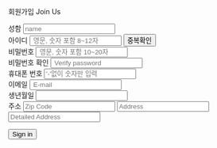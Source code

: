 <!DOCTYPE html>
<html lang="en">

<head>
    <meta charset="UTF-8">
    <meta http-equiv="X-UA-Compatible" content="IE=edge">
    <meta name="viewport" content="width=device-width, initial-scale=1.0">
    <title>FaLcon_Join Us</title>
    <link rel="stylesheet" href="JoinUs.css">
    <link rel="stylesheet" href="http://code.jquery.com/ui/1.13.1/themes/base/jquery-ui.css">
    <script src="https://code.jquery.com/jquery-3.6.0.js"></script>
    <script src="https://code.jquery.com/ui/1.13.1/jquery-ui.js"></script>
    <script src="https://code.jquery.com/jquery-migrate-3.4.0.js"
        integrity="sha256-0Nkb10Hnhm4EJZ0QDpvInc3bRp77wQIbIQmWYH3Y7Vw=" crossorigin="anonymous"></script>
    <script src="//t1.daumcdn.net/mapjsapi/bundle/postcode/prod/postcode.v2.js"></script>
    
</head>
<body>
    <form action="#" method="post">
        <div class="join">
            <div class="join_form">
                <p>
                    <span class="title1">회원가입</span>
                    <span class="title2">Join Us</span>
                </p>
                <div>
                    <label for="name">성함</label>
                    <input type="text" id="name" class="name" name="Customer_name" placeholder="name" />
                </div>
                <div>
                    <label for="id">아이디 </label>
                    <input type="text" id="id" class="id" name="Customer_id" placeholder=" 영문, 숫자 포함 8~12자"
                        maxlength="12" minlength="8" />
                    <input type="submit" value="중복확인" class="verBtn">
                </div>
                <div>
                    <label for="pw">비밀번호 </label>
                    <input type="password" id="pw" class="pw" placeholder=" 영문, 숫자 포함 10~20자" name="Customer_pw"
                        maxlength="20" minlength="10" /><br />
                    <label for="ver_pw">비밀번호 확인 </label>
                    <input type="password" id="ver_pw" class="ver_pw" placeholder=" Verify password" />
                </div>
                <div>
                    <label>휴대폰 번호 </label>
                    <input type="text" class="phnumber" name="Customer_Phone" maxlength="12"
                        placeholder="'-'없이 숫자만 입력" />
                </div>
                <div>
                    <label for="email">이메일 </label>
                    <input type="email" id="email" name="Customer_mail" placeholder=" E-mail" />
                </div>
                <div>
                    <label for="datepicker">생년월일</label>
                    <input type="text" id="datepicker" name="Customer_birth">
                </div>
                <div>
                    <label for="member_post">주소</label>       <!--name이 for로 수정된 것 고지-->
                    <input name="#" id="member_post"  type="text" placeholder="Zip Code" readonly onclick="findAddr()"> <!--여기에 우편번호용 칼럼명이 있어야함-->
                    <input name="Customer_address" id="member_address" type="text" placeholder="Address" readonly> <br>
                    <input name="Customer_address"  type="text" placeholder="Detailed Address">
                </div>
                <p><a href="#"><input type="submit" class="joinBtn" value="Sign in"></a></p>      <!--로그인 된 상태의 메인 페이지로 이동하게 a태그 안 링크작성-->
            </div>
            <script>
                function findAddr(){
                    new daum.Postcode({
                        oncomplete: function(data) {
                            
                            console.log(data);
                            
                            
                            var roadAddr = data.roadAddress; // 도로명 주소 변수
                            var jibunAddr = data.jibunAddress; // 지번 주소 변수
                            
                            document.getElementById('member_post').value = data.zonecode;
                            if(roadAddr !== ''){
                                document.getElementById("member_addr").value = roadAddr;
                            } 
                            else if(jibunAddr !== ''){
                                document.getElementById("member_addr").value = jibunAddr;
                            }
                        }
                    }).open();
                }
                </script>
                <script src="//t1.daumcdn.net/mapjsapi/bundle/postcode/prod/postcode.v2.js"></script>  
            
        </div>        
    </form>
</body>

</html>

